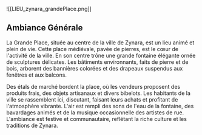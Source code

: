 
![[LIEU_zynara_grandePlace.png]]

## Ambiance Générale

La Grande Place, située au centre de la ville de Zynara, est un lieu animé et plein de vie. Cette place médiévale, pavée de pierres, est le cœur de l'activité de la ville. En son centre trône une grande fontaine élégante ornée de sculptures délicates. Les bâtiments environnants, faits de pierre et de bois, arborent des bannières colorées et des drapeaux suspendus aux fenêtres et aux balcons.

Des étals de marché bordent la place, où les vendeurs proposent des produits frais, des objets artisanaux et divers bibelots. Les habitants de la ville se rassemblent ici, discutant, faisant leurs achats et profitant de l'atmosphère vibrante. L'air est rempli des sons de l'eau de la fontaine, des bavardages animés et de la musique occasionnelle des artistes de rue. L'ambiance est festive et communautaire, reflétant la riche culture et les traditions de Zynara.